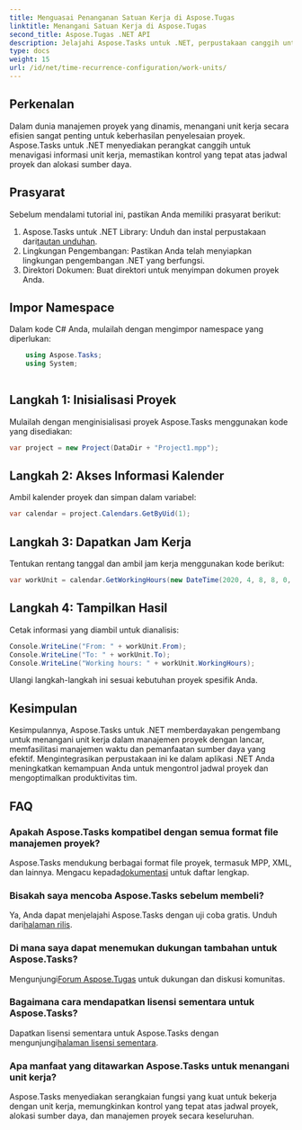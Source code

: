 ```yaml
---
title: Menguasai Penanganan Satuan Kerja di Aspose.Tugas
linktitle: Menangani Satuan Kerja di Aspose.Tugas
second_title: Aspose.Tugas .NET API
description: Jelajahi Aspose.Tasks untuk .NET, perpustakaan canggih untuk manajemen proyek yang efisien. Tangani unit kerja dengan presisi untuk pemanfaatan sumber daya yang optimal.
type: docs
weight: 15
url: /id/net/time-recurrence-configuration/work-units/
---
```

## Perkenalan
Dalam dunia manajemen proyek yang dinamis, menangani unit kerja secara efisien sangat penting untuk keberhasilan penyelesaian proyek. Aspose.Tasks untuk .NET menyediakan perangkat canggih untuk menavigasi informasi unit kerja, memastikan kontrol yang tepat atas jadwal proyek dan alokasi sumber daya.
## Prasyarat
Sebelum mendalami tutorial ini, pastikan Anda memiliki prasyarat berikut:
1.  Aspose.Tasks untuk .NET Library: Unduh dan instal perpustakaan dari[tautan unduhan](https://releases.aspose.com/tasks/net/).
2. Lingkungan Pengembangan: Pastikan Anda telah menyiapkan lingkungan pengembangan .NET yang berfungsi.
3. Direktori Dokumen: Buat direktori untuk menyimpan dokumen proyek Anda.
## Impor Namespace
Dalam kode C# Anda, mulailah dengan mengimpor namespace yang diperlukan:
```csharp
    using Aspose.Tasks;
    using System;
    
```
## Langkah 1: Inisialisasi Proyek
Mulailah dengan menginisialisasi proyek Aspose.Tasks menggunakan kode yang disediakan:
```csharp
var project = new Project(DataDir + "Project1.mpp");
```
## Langkah 2: Akses Informasi Kalender
Ambil kalender proyek dan simpan dalam variabel:
```csharp
var calendar = project.Calendars.GetByUid(1);
```
## Langkah 3: Dapatkan Jam Kerja
Tentukan rentang tanggal dan ambil jam kerja menggunakan kode berikut:
```csharp
var workUnit = calendar.GetWorkingHours(new DateTime(2020, 4, 8, 8, 0, 0), new DateTime(2020, 4, 9, 17, 0, 0));
```
## Langkah 4: Tampilkan Hasil
Cetak informasi yang diambil untuk dianalisis:
```csharp
Console.WriteLine("From: " + workUnit.From);
Console.WriteLine("To: " + workUnit.To);
Console.WriteLine("Working hours: " + workUnit.WorkingHours);
```
Ulangi langkah-langkah ini sesuai kebutuhan proyek spesifik Anda.
## Kesimpulan
Kesimpulannya, Aspose.Tasks untuk .NET memberdayakan pengembang untuk menangani unit kerja dalam manajemen proyek dengan lancar, memfasilitasi manajemen waktu dan pemanfaatan sumber daya yang efektif. Mengintegrasikan perpustakaan ini ke dalam aplikasi .NET Anda meningkatkan kemampuan Anda untuk mengontrol jadwal proyek dan mengoptimalkan produktivitas tim.
## FAQ
### Apakah Aspose.Tasks kompatibel dengan semua format file manajemen proyek?
 Aspose.Tasks mendukung berbagai format file proyek, termasuk MPP, XML, dan lainnya. Mengacu kepada[dokumentasi](https://reference.aspose.com/tasks/net/) untuk daftar lengkap.
### Bisakah saya mencoba Aspose.Tasks sebelum membeli?
 Ya, Anda dapat menjelajahi Aspose.Tasks dengan uji coba gratis. Unduh dari[halaman rilis](https://releases.aspose.com/).
### Di mana saya dapat menemukan dukungan tambahan untuk Aspose.Tasks?
 Mengunjungi[Forum Aspose.Tugas](https://forum.aspose.com/c/tasks/15) untuk dukungan dan diskusi komunitas.
### Bagaimana cara mendapatkan lisensi sementara untuk Aspose.Tasks?
 Dapatkan lisensi sementara untuk Aspose.Tasks dengan mengunjungi[halaman lisensi sementara](https://purchase.aspose.com/temporary-license/).
### Apa manfaat yang ditawarkan Aspose.Tasks untuk menangani unit kerja?
Aspose.Tasks menyediakan serangkaian fungsi yang kuat untuk bekerja dengan unit kerja, memungkinkan kontrol yang tepat atas jadwal proyek, alokasi sumber daya, dan manajemen proyek secara keseluruhan.